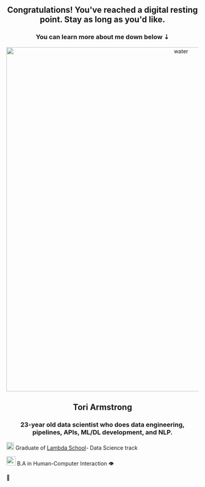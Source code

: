 <h2 align="center">Congratulations! You've reached a digital resting point. Stay as long as you'd like.</h2>
<h3 align="center">You can learn more about me down below ⇣</h3>
<p align="center"> <img src="https://media.giphy.com/media/3oz8xur099boo4N9aU/giphy.gif" width=900px alt="water" /> </p>

<h2 align="center">Tori Armstrong</h2>
<h3 align="center">23-year old data scientist who does data engineering, pipelines, APIs, ML/DL development, and NLP.</h3>
<p>
  <p align="left"> <img src="https://user-images.githubusercontent.com/73486804/115800246-38572300-a3a8-11eb-8cbe-c027d658f0c8.png" width=20px />  Graduate of <a href="https://lambdaschool.com/">Lambda School</a>- Data Science track</p>
  <p align="left"> <img src="https://user-images.githubusercontent.com/73486804/115801278-5f165900-a3aa-11eb-81a8-b717f3ba813d.png" width=24px />  B.A in Human-Computer Interaction 👁 </p>
  <p <g-emoji class="g-emoji rich-diff-level-zero" alias="jigsaw" fallback- src="https://github.githubassets.com/images/icons/emoji/unicode/1f9e9.png">🧩</g-emoji> </p>
</p>
